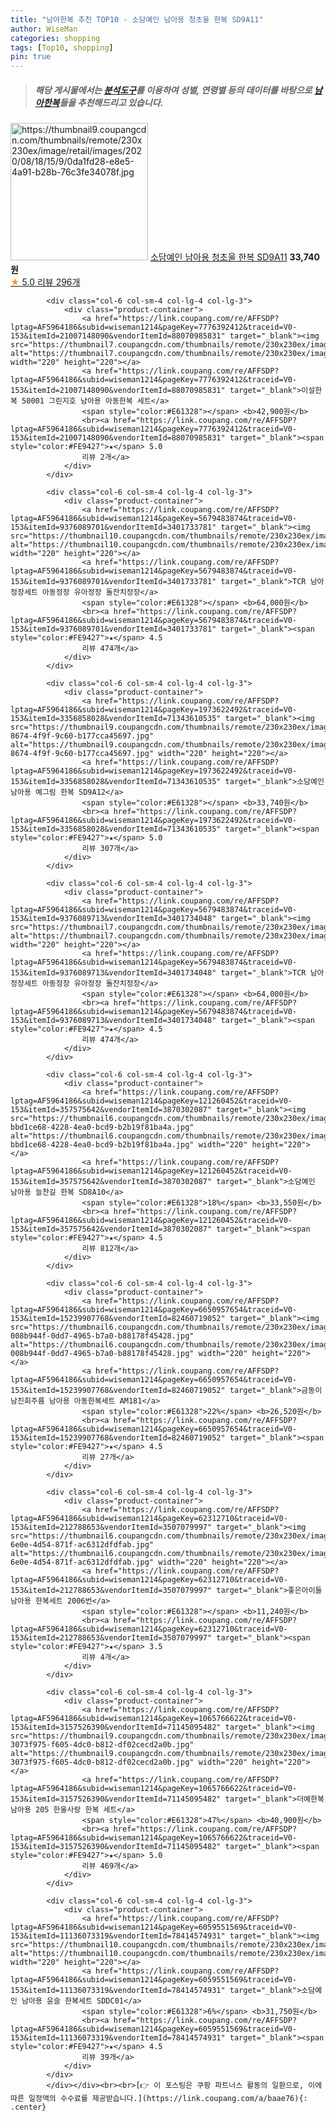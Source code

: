 ```yaml
---
title: "남아한복 추천 TOP10 - 소담예인 남아용 청초울 한복 SD9A11"
author: WiseMan
categories: shopping
tags: [Top10, shopping]
pin: true
---
```


> ##### 해당 게시물에서는 [**분석도구**](https://itemscout.io/)를 이용하여 **성별**, **연령별** 등의 데이터를 바탕으로 [**남아한복**](https://link.coupang.com/a/baae76)들을 추천해드리고 있습니다.
<div class="container"><div class="row">
            <div class="col-6 col-sm-4 col-lg-4 col-lg-3">
                <div class="product-container">
                    <a href="https://link.coupang.com/re/AFFSDP?lptag=AF5964186&subid=wiseman1214&pageKey=1973623212&traceid=V0-153&itemId=3356859100&vendorItemId=71343611610" target="_blank"><img src="https://thumbnail9.coupangcdn.com/thumbnails/remote/230x230ex/image/retail/images/2020/08/18/15/9/0da1fd28-e8e5-4a91-b28b-76c3fe34078f.jpg" alt="https://thumbnail9.coupangcdn.com/thumbnails/remote/230x230ex/image/retail/images/2020/08/18/15/9/0da1fd28-e8e5-4a91-b28b-76c3fe34078f.jpg" width="220" height="220"></a>
                    <a href="https://link.coupang.com/re/AFFSDP?lptag=AF5964186&subid=wiseman1214&pageKey=1973623212&traceid=V0-153&itemId=3356859100&vendorItemId=71343611610" target="_blank">소담예인 남아용 청초울 한복 SD9A11</a>
                    <span style="color:#E61328"></span> <b>33,740원</b>
                    <br><a href="https://link.coupang.com/re/AFFSDP?lptag=AF5964186&subid=wiseman1214&pageKey=1973623212&traceid=V0-153&itemId=3356859100&vendorItemId=71343611610" target="_blank"><span style="color:#FE9427">★</span> 5.0
                    리뷰 296개</a>
                </div>
            </div>
            
            <div class="col-6 col-sm-4 col-lg-4 col-lg-3">
                <div class="product-container">
                    <a href="https://link.coupang.com/re/AFFSDP?lptag=AF5964186&subid=wiseman1214&pageKey=7776392412&traceid=V0-153&itemId=21007148090&vendorItemId=88070985831" target="_blank"><img src="https://thumbnail7.coupangcdn.com/thumbnails/remote/230x230ex/image/vendor_inventory/f580/f7a5bbb82cec66079b138d487485f55e976661c33c046900de40c64482fe.jpg" alt="https://thumbnail7.coupangcdn.com/thumbnails/remote/230x230ex/image/vendor_inventory/f580/f7a5bbb82cec66079b138d487485f55e976661c33c046900de40c64482fe.jpg" width="220" height="220"></a>
                    <a href="https://link.coupang.com/re/AFFSDP?lptag=AF5964186&subid=wiseman1214&pageKey=7776392412&traceid=V0-153&itemId=21007148090&vendorItemId=88070985831" target="_blank">이설한복 50001 그린지호 남아용 아동한복 세트</a>
                    <span style="color:#E61328"></span> <b>42,900원</b>
                    <br><a href="https://link.coupang.com/re/AFFSDP?lptag=AF5964186&subid=wiseman1214&pageKey=7776392412&traceid=V0-153&itemId=21007148090&vendorItemId=88070985831" target="_blank"><span style="color:#FE9427">★</span> 5.0
                    리뷰 2개</a>
                </div>
            </div>
            
            <div class="col-6 col-sm-4 col-lg-4 col-lg-3">
                <div class="product-container">
                    <a href="https://link.coupang.com/re/AFFSDP?lptag=AF5964186&subid=wiseman1214&pageKey=5679483874&traceid=V0-153&itemId=9376089701&vendorItemId=3401733781" target="_blank"><img src="https://thumbnail10.coupangcdn.com/thumbnails/remote/230x230ex/image/vendor_inventory/482e/bd8923d2bb4225c51893d44742e5882b91870870fb431dcbb0e4a3a1dfb9.jpg" alt="https://thumbnail10.coupangcdn.com/thumbnails/remote/230x230ex/image/vendor_inventory/482e/bd8923d2bb4225c51893d44742e5882b91870870fb431dcbb0e4a3a1dfb9.jpg" width="220" height="220"></a>
                    <a href="https://link.coupang.com/re/AFFSDP?lptag=AF5964186&subid=wiseman1214&pageKey=5679483874&traceid=V0-153&itemId=9376089701&vendorItemId=3401733781" target="_blank">TCR 남아정장세트 아동정장 유아정장 돌잔치정장</a>
                    <span style="color:#E61328"></span> <b>64,000원</b>
                    <br><a href="https://link.coupang.com/re/AFFSDP?lptag=AF5964186&subid=wiseman1214&pageKey=5679483874&traceid=V0-153&itemId=9376089701&vendorItemId=3401733781" target="_blank"><span style="color:#FE9427">★</span> 4.5
                    리뷰 474개</a>
                </div>
            </div>
            
            <div class="col-6 col-sm-4 col-lg-4 col-lg-3">
                <div class="product-container">
                    <a href="https://link.coupang.com/re/AFFSDP?lptag=AF5964186&subid=wiseman1214&pageKey=1973622492&traceid=V0-153&itemId=3356858028&vendorItemId=71343610535" target="_blank"><img src="https://thumbnail9.coupangcdn.com/thumbnails/remote/230x230ex/image/retail/images/2020/08/18/15/2/9df6d061-8674-4f9f-9c60-b177cca45697.jpg" alt="https://thumbnail9.coupangcdn.com/thumbnails/remote/230x230ex/image/retail/images/2020/08/18/15/2/9df6d061-8674-4f9f-9c60-b177cca45697.jpg" width="220" height="220"></a>
                    <a href="https://link.coupang.com/re/AFFSDP?lptag=AF5964186&subid=wiseman1214&pageKey=1973622492&traceid=V0-153&itemId=3356858028&vendorItemId=71343610535" target="_blank">소담예인 남아용 예그림 한복 SD9A12</a>
                    <span style="color:#E61328"></span> <b>33,740원</b>
                    <br><a href="https://link.coupang.com/re/AFFSDP?lptag=AF5964186&subid=wiseman1214&pageKey=1973622492&traceid=V0-153&itemId=3356858028&vendorItemId=71343610535" target="_blank"><span style="color:#FE9427">★</span> 5.0
                    리뷰 307개</a>
                </div>
            </div>
            
            <div class="col-6 col-sm-4 col-lg-4 col-lg-3">
                <div class="product-container">
                    <a href="https://link.coupang.com/re/AFFSDP?lptag=AF5964186&subid=wiseman1214&pageKey=5679483874&traceid=V0-153&itemId=9376089713&vendorItemId=3401734048" target="_blank"><img src="https://thumbnail7.coupangcdn.com/thumbnails/remote/230x230ex/image/vendor_inventory/aae9/d3107b144a94ac8cd9cb0839054f5e512a0766d7f245e9892f453eccf49d.jpg" alt="https://thumbnail7.coupangcdn.com/thumbnails/remote/230x230ex/image/vendor_inventory/aae9/d3107b144a94ac8cd9cb0839054f5e512a0766d7f245e9892f453eccf49d.jpg" width="220" height="220"></a>
                    <a href="https://link.coupang.com/re/AFFSDP?lptag=AF5964186&subid=wiseman1214&pageKey=5679483874&traceid=V0-153&itemId=9376089713&vendorItemId=3401734048" target="_blank">TCR 남아정장세트 아동정장 유아정장 돌잔치정장</a>
                    <span style="color:#E61328"></span> <b>64,000원</b>
                    <br><a href="https://link.coupang.com/re/AFFSDP?lptag=AF5964186&subid=wiseman1214&pageKey=5679483874&traceid=V0-153&itemId=9376089713&vendorItemId=3401734048" target="_blank"><span style="color:#FE9427">★</span> 4.5
                    리뷰 474개</a>
                </div>
            </div>
            
            <div class="col-6 col-sm-4 col-lg-4 col-lg-3">
                <div class="product-container">
                    <a href="https://link.coupang.com/re/AFFSDP?lptag=AF5964186&subid=wiseman1214&pageKey=121260452&traceid=V0-153&itemId=357575642&vendorItemId=3870302087" target="_blank"><img src="https://thumbnail6.coupangcdn.com/thumbnails/remote/230x230ex/image/retail/images/94523419195625-bbd1ce68-4228-4ea0-bcd9-b2b19f81ba4a.jpg" alt="https://thumbnail6.coupangcdn.com/thumbnails/remote/230x230ex/image/retail/images/94523419195625-bbd1ce68-4228-4ea0-bcd9-b2b19f81ba4a.jpg" width="220" height="220"></a>
                    <a href="https://link.coupang.com/re/AFFSDP?lptag=AF5964186&subid=wiseman1214&pageKey=121260452&traceid=V0-153&itemId=357575642&vendorItemId=3870302087" target="_blank">소담예인 남아용 늘찬길 한복 SD8A10</a>
                    <span style="color:#E61328">18%</span> <b>33,550원</b>
                    <br><a href="https://link.coupang.com/re/AFFSDP?lptag=AF5964186&subid=wiseman1214&pageKey=121260452&traceid=V0-153&itemId=357575642&vendorItemId=3870302087" target="_blank"><span style="color:#FE9427">★</span> 4.5
                    리뷰 812개</a>
                </div>
            </div>
            
            <div class="col-6 col-sm-4 col-lg-4 col-lg-3">
                <div class="product-container">
                    <a href="https://link.coupang.com/re/AFFSDP?lptag=AF5964186&subid=wiseman1214&pageKey=6650957654&traceid=V0-153&itemId=15239907768&vendorItemId=82460719052" target="_blank"><img src="https://thumbnail6.coupangcdn.com/thumbnails/remote/230x230ex/image/retail/images/2408614497389708-008b944f-0dd7-4965-b7a0-b88178f45428.jpg" alt="https://thumbnail6.coupangcdn.com/thumbnails/remote/230x230ex/image/retail/images/2408614497389708-008b944f-0dd7-4965-b7a0-b88178f45428.jpg" width="220" height="220"></a>
                    <a href="https://link.coupang.com/re/AFFSDP?lptag=AF5964186&subid=wiseman1214&pageKey=6650957654&traceid=V0-153&itemId=15239907768&vendorItemId=82460719052" target="_blank">금동이 남진회주름 남아용 아동한복세트 AM181</a>
                    <span style="color:#E61328">22%</span> <b>26,520원</b>
                    <br><a href="https://link.coupang.com/re/AFFSDP?lptag=AF5964186&subid=wiseman1214&pageKey=6650957654&traceid=V0-153&itemId=15239907768&vendorItemId=82460719052" target="_blank"><span style="color:#FE9427">★</span> 4.5
                    리뷰 27개</a>
                </div>
            </div>
            
            <div class="col-6 col-sm-4 col-lg-4 col-lg-3">
                <div class="product-container">
                    <a href="https://link.coupang.com/re/AFFSDP?lptag=AF5964186&subid=wiseman1214&pageKey=62312710&traceid=V0-153&itemId=212788653&vendorItemId=3507079997" target="_blank"><img src="https://thumbnail6.coupangcdn.com/thumbnails/remote/230x230ex/image/retail/images/2018/01/24/14/1/b7249777-6e0e-4d54-871f-ac6312dfdfab.jpg" alt="https://thumbnail6.coupangcdn.com/thumbnails/remote/230x230ex/image/retail/images/2018/01/24/14/1/b7249777-6e0e-4d54-871f-ac6312dfdfab.jpg" width="220" height="220"></a>
                    <a href="https://link.coupang.com/re/AFFSDP?lptag=AF5964186&subid=wiseman1214&pageKey=62312710&traceid=V0-153&itemId=212788653&vendorItemId=3507079997" target="_blank">좋은아이들 남아용 한복세트 2006번</a>
                    <span style="color:#E61328"></span> <b>11,240원</b>
                    <br><a href="https://link.coupang.com/re/AFFSDP?lptag=AF5964186&subid=wiseman1214&pageKey=62312710&traceid=V0-153&itemId=212788653&vendorItemId=3507079997" target="_blank"><span style="color:#FE9427">★</span> 3.5
                    리뷰 4개</a>
                </div>
            </div>
            
            <div class="col-6 col-sm-4 col-lg-4 col-lg-3">
                <div class="product-container">
                    <a href="https://link.coupang.com/re/AFFSDP?lptag=AF5964186&subid=wiseman1214&pageKey=1065766622&traceid=V0-153&itemId=3157526390&vendorItemId=71145095482" target="_blank"><img src="https://thumbnail9.coupangcdn.com/thumbnails/remote/230x230ex/image/retail/images/667301310718914-3073f975-f605-4dc0-b812-df02cecd2a0b.jpg" alt="https://thumbnail9.coupangcdn.com/thumbnails/remote/230x230ex/image/retail/images/667301310718914-3073f975-f605-4dc0-b812-df02cecd2a0b.jpg" width="220" height="220"></a>
                    <a href="https://link.coupang.com/re/AFFSDP?lptag=AF5964186&subid=wiseman1214&pageKey=1065766622&traceid=V0-153&itemId=3157526390&vendorItemId=71145095482" target="_blank">더예한복 남아용 205 한울사랑 한복 세트</a>
                    <span style="color:#E61328">47%</span> <b>40,900원</b>
                    <br><a href="https://link.coupang.com/re/AFFSDP?lptag=AF5964186&subid=wiseman1214&pageKey=1065766622&traceid=V0-153&itemId=3157526390&vendorItemId=71145095482" target="_blank"><span style="color:#FE9427">★</span> 5.0
                    리뷰 469개</a>
                </div>
            </div>
            
            <div class="col-6 col-sm-4 col-lg-4 col-lg-3">
                <div class="product-container">
                    <a href="https://link.coupang.com/re/AFFSDP?lptag=AF5964186&subid=wiseman1214&pageKey=6059551569&traceid=V0-153&itemId=11136073319&vendorItemId=78414574931" target="_blank"><img src="https://thumbnail10.coupangcdn.com/thumbnails/remote/230x230ex/image/rs_quotation_api/22u2vgoi/0a7bda886be642aa85da305e22b9f810.jpg" alt="https://thumbnail10.coupangcdn.com/thumbnails/remote/230x230ex/image/rs_quotation_api/22u2vgoi/0a7bda886be642aa85da305e22b9f810.jpg" width="220" height="220"></a>
                    <a href="https://link.coupang.com/re/AFFSDP?lptag=AF5964186&subid=wiseman1214&pageKey=6059551569&traceid=V0-153&itemId=11136073319&vendorItemId=78414574931" target="_blank">소담예인 남아용 윤슬 한복세트 SDDC01</a>
                    <span style="color:#E61328">6%</span> <b>31,750원</b>
                    <br><a href="https://link.coupang.com/re/AFFSDP?lptag=AF5964186&subid=wiseman1214&pageKey=6059551569&traceid=V0-153&itemId=11136073319&vendorItemId=78414574931" target="_blank"><span style="color:#FE9427">★</span> 4.5
                    리뷰 39개</a>
                </div>
            </div>
            </div></div><br><br>[👉 이 포스팅은 쿠팡 파트너스 활동의 일환으로, 이에 따른 일정액의 수수료를 제공받습니다.](https://link.coupang.com/a/baae76){: .center}